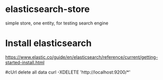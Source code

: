 # elasticsearch-store
simple store, one entity, for testing search engine

# Install elasticsearch
https://www.elastic.co/guide/en/elasticsearch/reference/current/getting-started-install.html

#cUrl delete all data
curl -XDELETE 'http://localhost:9200/*'